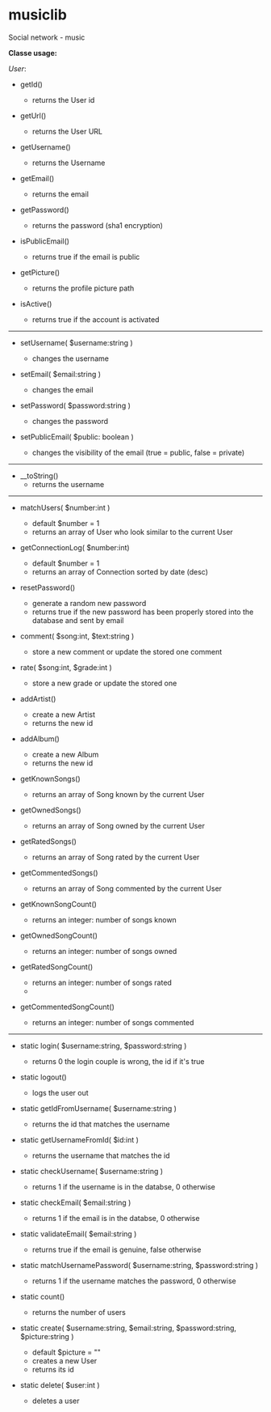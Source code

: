 musiclib
========

Social network - music

__Classe usage:__

_User_:

- getId()
  - returns the User id
- getUrl()
  - returns the User URL

- getUsername()
  - returns the Username

- getEmail()
  - returns the email

- getPassword()
  - returns the password (sha1 encryption)

- isPublicEmail()
  - returns true if the email is public

- getPicture()
  - returns the profile picture path

- isActive()
  - returns true if the account is activated

---

- setUsername( $username:string )
  - changes the username

- setEmail( $email:string )
  - changes the email

- setPassword( $password:string )
  - changes the password

- setPublicEmail( $public: boolean )
  - changes the visibility of the email (true = public, false = private)

---

- __toString()
  - returns the username

---

- matchUsers( $number:int )
  - default $number = 1
  - returns an array of User who look similar to the current User

- getConnectionLog( $number:int)
  - default $number = 1
  - returns an array of Connection sorted by date (desc)

- resetPassword()
  - generate a random new password
  - returns true if the new password has been properly stored into the database and sent by email

- comment( $song:int, $text:string )
  - store a new comment or update the stored one comment

- rate( $song:int, $grade:int )
  - store a new grade or update the stored one

- addArtist()
  - create a new Artist
  - returns the new id

- addAlbum()
  - create a new Album
  - returns the new id

- getKnownSongs()
  - returns an array of Song known by the current User

- getOwnedSongs()
  - returns an array of Song owned by the current User

- getRatedSongs()
  - returns an array of Song rated by the current User 

- getCommentedSongs()
  - returns an array of Song commented by the current User

- getKnownSongCount()
  - returns an integer: number of songs known

- getOwnedSongCount()
  - returns an integer: number of songs owned

- getRatedSongCount()
  - returns an integer: number of songs rated
  - 
- getCommentedSongCount()
  - returns an integer: number of songs commented

---

- static login( $username:string, $password:string )
  - returns 0 the login couple is wrong, the id if it's true

- static logout()
  - logs the user out

- static getIdFromUsername( $username:string )
  - returns the id that matches the username

- static getUsernameFromId( $id:int )
  - returns the username that matches the id

- static checkUsername( $username:string )
  - returns 1 if the username is in the databse, 0 otherwise

- static checkEmail( $email:string )
  - returns 1 if the email is in the databse, 0 otherwise

- static validateEmail( $email:string )
  - returns true if the email is genuine, false otherwise

- static matchUsernamePassword( $username:string, $password:string )
  - returns 1 if the username matches the password, 0 otherwise

- static count()
  - returns the number of users

- static create( $username:string, $email:string, $password:string, $picture:string )
  - default $picture = ""
  - creates a new User
  - returns its id

- static delete( $user:int )
  - deletes a user
